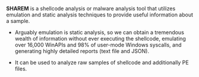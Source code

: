 **SHAREM** is a shellcode analysis or malware analysis tool that utilizes emulation and static analysis techniques to provide useful information about a sample. 

- Arguably emulation is static analysis, so we can obtain a tremendous wealth of information without ever executing the shellcode, emulating over 16,000 WinAPIs and 98% of user-mode Windows syscalls, and generating highly detailed reports (text file and JSON).

- It can be used to analyze raw samples of shellcode and additionally PE files.